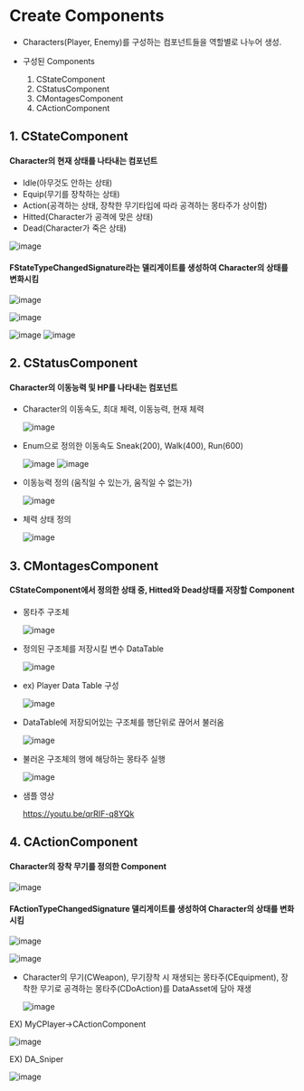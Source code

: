 # Create Components
- Characters(Player, Enemy)를 구성하는 컴포넌트들을 역할별로 나누어 생성.

- 구성된 Components
  1. CStateComponent
  2. CStatusComponent
  3. CMontagesComponent
  4. CActionComponent


## 1. CStateComponent

#### Character의 현재 상태를 나타내는 컴포넌트
- Idle(아무것도 안하는 상태)
- Equip(무기를 장착하는 상태)
- Action(공격하는 상태, 장착한 무기타입에 따라 공격하는 몽타주가 상이함)
- Hitted(Character가 공격에 맞은 상태)
- Dead(Character가 죽은 상태)
  
![image](https://github.com/HanYooTae/Unreal-Game-Project1/assets/41534351/ac300712-0313-4cb6-80fa-9b2c87fa7215)


#### FStateTypeChangedSignature라는 델리게이트를 생성하여 Character의 상태를 변화시킴
![image](https://github.com/HanYooTae/Unreal-Game-Project1/assets/41534351/87dfc344-52e5-4b54-b205-9bc71284b417)

![image](https://github.com/HanYooTae/Unreal-Game-Project1/assets/41534351/2e5ab983-47d8-4e3e-9009-6ba579f3a7b1)

![image](https://github.com/HanYooTae/Unreal-Game-Project1/assets/41534351/56f3a402-c60c-40be-9279-5dfa1c654e63)
![image](https://github.com/HanYooTae/Unreal-Game-Project1/assets/41534351/b3a79a0a-ba26-4206-be88-4dd1c4545d07)


## 2. CStatusComponent

#### Character의 이동능력 및 HP를 나타내는 컴포넌트

- Character의 이동속도, 최대 체력, 이동능력, 현재 체력
  
   ![image](https://github.com/HanYooTae/Unreal-Game-Project1/assets/41534351/0d8fee6a-0c62-4a61-9983-cf682cf44541)

- Enum으로 정의한 이동속도 Sneak(200), Walk(400), Run(600)
  
   ![image](https://github.com/HanYooTae/Unreal-Game-Project1/assets/41534351/418a757f-0541-4f72-8014-039c65d9b447)
   ![image](https://github.com/HanYooTae/Unreal-Game-Project1/assets/41534351/e9baf471-931a-44bd-b651-c4a5c1356b08)

- 이동능력 정의 (움직일 수 있는가, 움직일 수 없는가)
  
   ![image](https://github.com/HanYooTae/Unreal-Game-Project1/assets/41534351/a04b9bdb-0cff-4fe8-9caf-833c5d30135c)

- 체력 상태 정의
  
   ![image](https://github.com/HanYooTae/Unreal-Game-Project1/assets/41534351/80fcbf1d-c883-4615-8c28-dbe9fd609c11)



## 3. CMontagesComponent

#### CStateComponent에서 정의한 상태 중, Hitted와 Dead상태를 저장할 Component

- 몽타주 구조체
  
  ![image](https://github.com/HanYooTae/Unreal-Game-Project1/assets/41534351/1b2b247d-c0cd-4cff-9bdb-df275a8a1623)

- 정의된 구조체를 저장시킬 변수 DataTable

  ![image](https://github.com/HanYooTae/Unreal-Game-Project1/assets/41534351/06af6a18-7593-44e4-8337-126f5f08d607)


- ex) Player Data Table 구성
  
  ![image](https://github.com/HanYooTae/Unreal-Game-Project1/assets/41534351/90b4de5c-08a2-467f-abbe-6ee0b05559cf)


- DataTable에 저장되어있는 구조체를 행단위로 끊어서 불러옴

  ![image](https://github.com/HanYooTae/Unreal-Game-Project1/assets/41534351/6e522588-c9e5-48c9-90f2-6ff81ef510f6)

- 불러온 구조체의 행에 해당하는 몽타주 실행

  ![image](https://github.com/HanYooTae/Unreal-Game-Project1/assets/41534351/415e6dd8-33a1-475c-a92a-f02ab9c7e6ba)



- 샘플 영상
  
  https://youtu.be/qrRIF-q8YQk


## 4. CActionComponent

#### Character의 장착 무기를 정의한 Component

  ![image](https://github.com/HanYooTae/Unreal-Game-Project1/assets/41534351/04037d08-b212-45bc-b86f-e0582092b64b)

#### FActionTypeChangedSignature 델리게이트를 생성하여 Character의 상태를 변화시킴

  ![image](https://github.com/HanYooTae/Unreal-Game-Project1/assets/41534351/4ce5ff3c-8809-4412-84b6-d346c035626a)

  ![image](https://github.com/HanYooTae/Unreal-Game-Project1/assets/41534351/8685e901-cb1d-4031-b941-7c203db6e4de)


- Character의 무기(CWeapon), 무기장착 시 재생되는 몽타주(CEquipment), 장착한 무기로 공격하는 몽타주(CDoAction)를 DataAsset에 담아 재생

  ![image](https://github.com/HanYooTae/Unreal-Game-Project1/assets/41534351/ae300c87-58d7-4f3b-9d28-2ca569665315)

EX) MyCPlayer->CActionComponent

  ![image](https://github.com/HanYooTae/Unreal-Game-Project1/assets/41534351/e47c6b68-40f8-4d7f-a5a0-3441dd75ebc0)

EX) DA_Sniper

  ![image](https://github.com/HanYooTae/Unreal-Game-Project1/assets/41534351/6d034db7-f4d1-4f5b-9d41-7503cadeb0a7)


